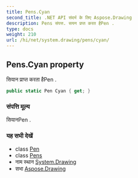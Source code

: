 ```yaml
---
title: Pens.Cyan
second_title: .NET API संदर्भ के लिए Aspose.Drawing
description: Pens संपत्त. सयन प्रप्त करत हैPen .
type: docs
weight: 210
url: /hi/net/system.drawing/pens/cyan/
---
```

## Pens.Cyan property

सियान प्राप्त करता हैPen .

```csharp
public static Pen Cyan { get; }
```

### संपत्ति मूल्य

सियानPen .

### यह सभी देखें

* class [Pen](../../pen/)
* class [Pens](../)
* नाम स्थान [System.Drawing](../../pens/)
* सभा [Aspose.Drawing](../../../)



